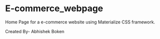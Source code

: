 # E-commerce_webpage
Home Page for a e-commerce website using Materialize CSS framework.

Created By- Abhishek Boken
